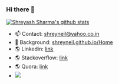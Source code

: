 ### Hi there 👋

[![Shreyash Sharma's github stats](https://github-readme-stats.vercel.app/api?username=shreyneil&show_icons=true&theme=tokyonight&count_private=true)](https://github.com/anuraghazra/github-readme-stats)

<!--
[![Top Langs](https://github-readme-stats.vercel.app/api/top-langs/?username=shreyneil&langs_count=10&hide=javascript,html,css)](https://github.com/anuraghazra/github-readme-stats)

**shreyneil/shreyneil** is a ✨ _special_ ✨ repository because its `README.md` (this file) appears on your GitHub profile.

Here are some ideas to get you started:

- 🔭 I’m currently working on ...
- 🌱 I’m currently learning ...
- 👯 I’m looking to collaborate on ...
- 🤔 I’m looking for help with ...
- 💬 Ask me about ...
- 📫 How to reach me: ...
- 😄 Pronouns: ...
- ⚡ Fun fact: ...
-->

- 📫 Contact: shreyneil@yahoo.co.in
- 🔭 Background: [shreyneil.github.io/Home](shreyneil.github.io/Home)
- :earth_americas: Linkedin: [link](https://www.linkedin.com/in/shreyash-sharma-b19918117/)
- :earth_americas: Stackoverflow: [link](https://stackoverflow.com/users/8095759/shreyash-sharma)
- :earth_americas: Quora: [link](https://www.quora.com/profile/Shreyash-Sharma-1)
- ![](https://komarev.com/ghpvc/?username=shreyneil&color=blueviolet)
